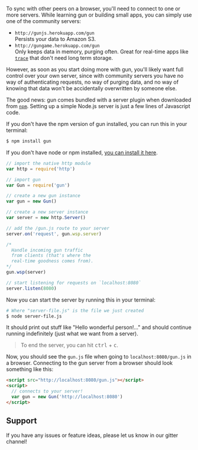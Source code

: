 To sync with other peers on a browser, you'll need to connect to one or more servers. While learning gun or building small apps, you can simply use one of the community servers:

 - `http://gunjs.herokuapp.com/gun`<br />
   Persists your data to Amazon S3.
 - `http://gungame.herokuapp.com/gun`<br />
   Only keeps data in memory, purging often. Great for real-time apps like [`trace`](http://trace.gundb.io/) that don't need long term storage.

However, as soon as you start doing more with gun, you'll likely want full control over your own server, since with community servers you have no way of authenticating requests, no way of purging data, and no way of knowing that data won't be accidentally overwritten by someone else.

The good news: gun comes bundled with a server plugin when downloaded from [`npm`](https://npmjs.com/package/gun). Setting up a simple Node.js server is just a few lines of Javascript code.

If you don't have the npm version of gun installed, you can run this in your terminal:

```bash
$ npm install gun
```

If you don't have node or npm installed, [you can install it here](https://nodejs.org/en/).

```javascript
// import the native http module
var http = require('http')

// import gun
var Gun = require('gun')

// create a new gun instance
var gun = new Gun()

// create a new server instance
var server = new http.Server()

// add the /gun.js route to your server
server.on('request', gun.wsp.server)

/*
  Handle incoming gun traffic
  from clients (that's where the
  real-time goodness comes from).
*/
gun.wsp(server)

// start listening for requests on `localhost:8080`
server.listen(8080)
```

Now you can start the server by running this in your terminal:

```bash
# Where "server-file.js" is the file we just created
$ node server-file.js
```

It should print out stuff like "Hello wonderful person!..." and should continue running indefinitely (just what we want from a server).

> To end the server, you can hit <kbd>ctrl</kbd> + <kbd>c</kbd>.

Now, you should see the `gun.js` file when going to `localhost:8080/gun.js` in a browser.
Connecting to the gun server from a browser should look something like this:

```html
<script src="http://localhost:8080/gun.js"></script>
<script>
  // connects to your server!
  var gun = new Gun('http://localhost:8080')
</script>
```

## Support
If you have any issues or feature ideas, please let us know in our gitter channel!